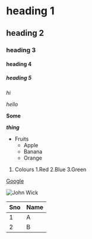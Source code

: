 # heading 1
## heading 2
### heading 3
#### heading 4
##### heading 5
*hi*

*hello*

**Some**

***thing***

* Fruits
  * Apple
  * Banana
  * Orange

1. Colours
    1.Red
    2.Blue
    3.Green

[Google](www.google.com)

![John Wick](https://m.media-amazon.com/images/M/MV5BMDE0ZjMzOTAtMzU2OS00ZDVmLWFlMjYtMThlOWYwMDBiN2E3XkEyXkFqcGdeQWFsZWxvZw@@._V1_.jpg)

Sno|Name
----|----
1|A
2|B
